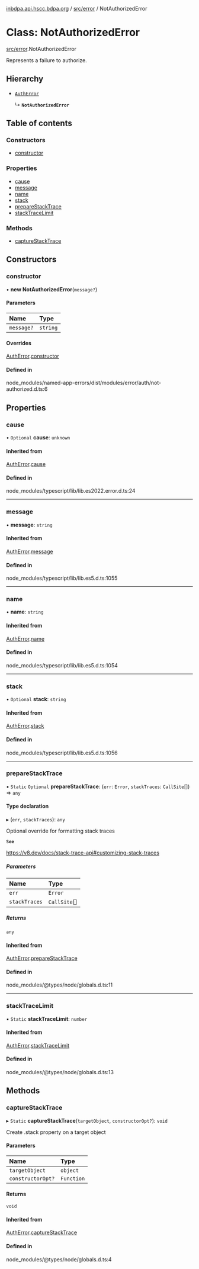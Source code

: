 [inbdpa.api.hscc.bdpa.org](../README.md) / [src/error](../modules/src_error.md) / NotAuthorizedError

# Class: NotAuthorizedError

[src/error](../modules/src_error.md).NotAuthorizedError

Represents a failure to authorize.

## Hierarchy

- [`AuthError`](src_error.AuthError.md)

  ↳ **`NotAuthorizedError`**

## Table of contents

### Constructors

- [constructor](src_error.NotAuthorizedError.md#constructor)

### Properties

- [cause](src_error.NotAuthorizedError.md#cause)
- [message](src_error.NotAuthorizedError.md#message)
- [name](src_error.NotAuthorizedError.md#name)
- [stack](src_error.NotAuthorizedError.md#stack)
- [prepareStackTrace](src_error.NotAuthorizedError.md#preparestacktrace)
- [stackTraceLimit](src_error.NotAuthorizedError.md#stacktracelimit)

### Methods

- [captureStackTrace](src_error.NotAuthorizedError.md#capturestacktrace)

## Constructors

### constructor

• **new NotAuthorizedError**(`message?`)

#### Parameters

| Name | Type |
| :------ | :------ |
| `message?` | `string` |

#### Overrides

[AuthError](src_error.AuthError.md).[constructor](src_error.AuthError.md#constructor)

#### Defined in

node_modules/named-app-errors/dist/modules/error/auth/not-authorized.d.ts:6

## Properties

### cause

• `Optional` **cause**: `unknown`

#### Inherited from

[AuthError](src_error.AuthError.md).[cause](src_error.AuthError.md#cause)

#### Defined in

node_modules/typescript/lib/lib.es2022.error.d.ts:24

___

### message

• **message**: `string`

#### Inherited from

[AuthError](src_error.AuthError.md).[message](src_error.AuthError.md#message)

#### Defined in

node_modules/typescript/lib/lib.es5.d.ts:1055

___

### name

• **name**: `string`

#### Inherited from

[AuthError](src_error.AuthError.md).[name](src_error.AuthError.md#name)

#### Defined in

node_modules/typescript/lib/lib.es5.d.ts:1054

___

### stack

• `Optional` **stack**: `string`

#### Inherited from

[AuthError](src_error.AuthError.md).[stack](src_error.AuthError.md#stack)

#### Defined in

node_modules/typescript/lib/lib.es5.d.ts:1056

___

### prepareStackTrace

▪ `Static` `Optional` **prepareStackTrace**: (`err`: `Error`, `stackTraces`: `CallSite`[]) => `any`

#### Type declaration

▸ (`err`, `stackTraces`): `any`

Optional override for formatting stack traces

**`See`**

https://v8.dev/docs/stack-trace-api#customizing-stack-traces

##### Parameters

| Name | Type |
| :------ | :------ |
| `err` | `Error` |
| `stackTraces` | `CallSite`[] |

##### Returns

`any`

#### Inherited from

[AuthError](src_error.AuthError.md).[prepareStackTrace](src_error.AuthError.md#preparestacktrace)

#### Defined in

node_modules/@types/node/globals.d.ts:11

___

### stackTraceLimit

▪ `Static` **stackTraceLimit**: `number`

#### Inherited from

[AuthError](src_error.AuthError.md).[stackTraceLimit](src_error.AuthError.md#stacktracelimit)

#### Defined in

node_modules/@types/node/globals.d.ts:13

## Methods

### captureStackTrace

▸ `Static` **captureStackTrace**(`targetObject`, `constructorOpt?`): `void`

Create .stack property on a target object

#### Parameters

| Name | Type |
| :------ | :------ |
| `targetObject` | `object` |
| `constructorOpt?` | `Function` |

#### Returns

`void`

#### Inherited from

[AuthError](src_error.AuthError.md).[captureStackTrace](src_error.AuthError.md#capturestacktrace)

#### Defined in

node_modules/@types/node/globals.d.ts:4
